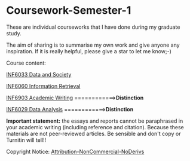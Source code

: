 # Coursework-Semester-1

These are individual courseworks that I have done during my graduate study. 

The aim of sharing is to summarise my own work and give anyone any inspiration. If it is really helpful, please give a star to let me know;-)

Course  content:

[INF6033 Data and Society](https://github.com/H-Z-Kevin/Courseworks/projects/1)

[INF6060 Information Retrieval](https://github.com/H-Z-Kevin/Courseworks/blob/master/coursework_file/INF6060_Information_Retrieval.pdf)

[INF6903 Academic Writing](https://github.com/H-Z-Kevin/Coursework-Semester-1/blob/master/Coursework-Final-Version/Academic_Writing.pdf)      ============>**Distinction**

[INF6029 Data Analysis](https://github.com/H-Z-Kevin/Coursework-Semester-1/blob/master/Coursework-Final-Version/Data_Analysis.pdf)         ============>**Distinction**

**Important statement:** the essays and reports cannot be paraphrased in your academic writing (including reference and citation). Because these materials are not peer-reviewed articles. Be sensible and don't copy or Turnitin will tell!!

Copyright Notice: [Attribution-NonCommercial-NoDerivs](https://creativecommons.org/licenses/by-nc-nd/3.0/deed.en)

